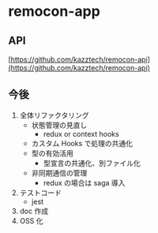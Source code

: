 # remocon-app

## API

[https://github.com/kazztech/remocon-api](https://github.com/kazztech/remocon-api)

## 今後

1. 全体リファクタリング
   - 状態管理の見直し
     - redux or context hooks
   - カスタム Hooks で処理の共通化
   - 型の有効活用
     - 型宣言の共通化、別ファイル化
   - 非同期通信の管理
     - redux の場合は saga 導入
2. テストコード
   - jest
3. doc 作成
4. OSS 化
